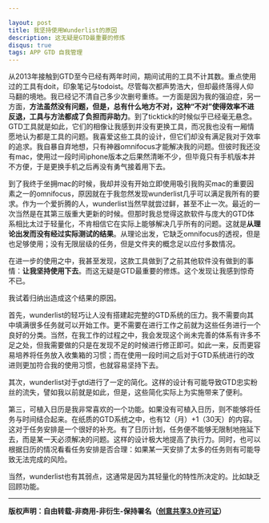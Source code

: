 ```yaml
---

layout: post
title: 我坚持使用Wunderlist的原因
description: 这无疑是GTD最重要的修炼
disqus: true
tags: APP GTD 自我管理
---
```

从2013年接触到GTD至今已经有两年时间，期间试用的工具不计其数。重点使用过的工具有doit，印象笔记与todoist。尽管每次都声势浩大，但却最终落得人仰马翻的境地。我已经记不清自己多少次删号重练。一方面是因为我的强迫症，另一方面，**方法虽然没有问题，但是，总有什么地方不对，这种“不对”使得效率不进反退，工具与方法都成了负担而非助力**。到了ticktick的时候似乎已经毫无悬念。GTD工具就是如此，它们的相像让我感到并没有更换工具，而况我也没有一厢情愿地认为都是工具的问题。我喜爱这些工具的设计，但它们却没有满足我对于效率的追求。我自暴自弃地想，只有神器omnifocus才能解决我的问题。但彼时我还没有mac，使用过一段时间iphone版本之后果然清晰不少，但毕竟只有手机版本并不方便，于是更换手机之后再没有勇气接着用下去。

到了我终于坐拥mac的时候，我却并没有开始立即使用吸引我购买mac的重要因素之一的omnifocus，原因就在于我忽然发现wunderlist几乎可以满足我所有的要求。作为一个爱折腾的人，wunderlist当然早就尝过鲜，甚至不止一次。最近的一次当然是在其第三版重大更新的时候。但那时我总觉得这款软件与庞大的GTD体系相比太过于轻量化，不肯相信它在实际上能够解决几乎所有的问题。这就是**从理论出发而没有经过实际测试的结果**。从理论出发，它缺乏omnifocus的透视，但是也足够使用；没有无限层级的任务，但是文件夹的概念足以应付多数情况。

在进一步的使用之中，我甚至发现，这款工具做到了之前其他软件没有做到的事情：**让我坚持使用下去**。而这无疑是GTD最重要的修炼。这个发现让我感到惊奇不已。

我试着归纳出造成这个结果的原因。

首先，wunderlist的轻巧让人没有搭建起完整的GTD系统的压力。我不需要向其中填满很多任务就可以开始工作。更不需要在进行工作之前就为这些任务进行一个良好的分类。当然，在我工作的过程之中，我会发现这个尚未完善的体系有许多不足之处，但我需要做的只是在发现不足的时候进行修正即可。如此一来，反而更容易培养将任务放入收集箱的习惯；而在使用一段时间之后对于GTD系统进行的改进则更加符合我的使用习惯，也就容易坚持下去。

其次，wunderlist对于gtd进行了一定的简化。这样的设计有可能导致GTD忠实粉丝的流失，譬如我以前就是如此，但是，这些简化实际上为实施带来了便利。

第三，可植入日历是我非常喜欢的一个功能。如果没有可植入日历，则不能够将任务与时间结合起来。在纸质的GTD系统之中，也有12（月）+1（30天）的内容。这对于任务安排是一个很好的补充。有了日历计划，任务便不能够无限制地拖延下去，而是某一天必须解决的问题。这样的设计极大地提高了执行力。同时，也可以根据日历的情况看看任务安排是否合理：如果某一天安排了太多的任务则有可能导致无法完成的风险。

当然，wunderlist也有其弱点，这通常是因为其轻量化的特性所决定的。比如缺乏回顾功能。

---
**版权声明：自由转载-非商用-非衍生-保持署名（[创意共享3.0许可证](https://creativecommons.org/licenses/by-nc-nd/3.0/deed.zh)）**